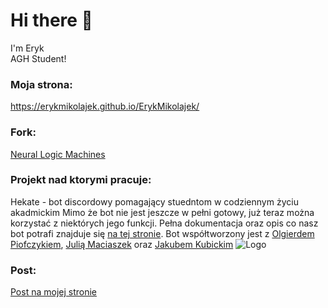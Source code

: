 # Hi there 👋

I'm Eryk \
AGH Student!

### Moja strona:
https://erykmikolajek.github.io/ErykMikolajek/

### Fork:
[Neural Logic Machines](https://github.com/ErykMikolajek/neural-logic-machines)

### Projekt nad ktorymi pracuje:
Hekate - bot discordowy pomagający stuedntom w codziennym życiu akadmickim
Mimo że bot nie jest jeszcze w pełni gotowy, już teraz można korzystać z niektórych jego funkcji.
Pełna dokumentacja oraz opis co nasz bot potrafi znajduje się [na tej stronie](https://github.com/AGH-Narzedzia-Informatyczne-2021-2022/Hekate/wiki).
Bot współtworzony jest z [Olgierdem Piofczykiem](https://github.com/Oloqq), [Julią Maciaszek](https://github.com/julemac) oraz [Jakubem Kubickim](https://github.com/kubijaku)
![Logo](https://user-images.githubusercontent.com/44304892/146687761-fc33434a-9638-4b00-87c2-7a04ce4881e5.png)


### Post:
[Post na mojej stronie](https://erykmikolajek.github.io/ErykMikolajek/2021/11/26/zadanie-na-narzedzia)
